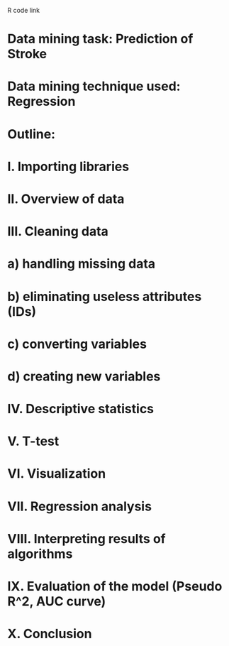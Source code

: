 R code link
# Data mining task: Prediction of Stroke
# Data mining technique used: Regression

# Outline:
# I. Importing libraries
# II. Overview of data
# III. Cleaning data
# a) handling missing data
# b) eliminating useless attributes (IDs)
# c) converting variables
# d) creating new variables 
# IV. Descriptive statistics
# V. T-test
# VI. Visualization
# VII. Regression analysis
# VIII. Interpreting results of algorithms
# IX. Evaluation of the model (Pseudo R^2, AUC curve)
# X. Conclusion
